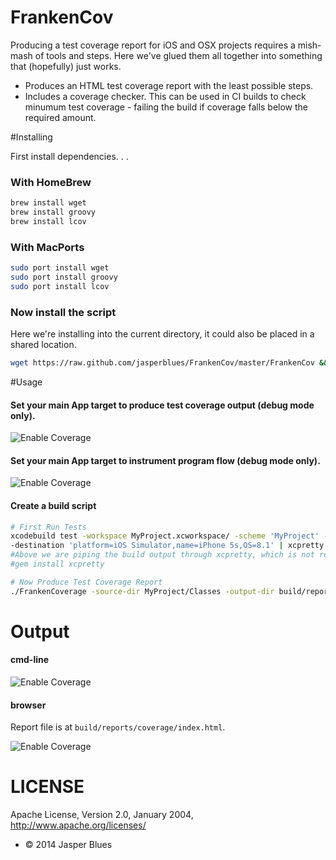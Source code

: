 # FrankenCov

Producing a test coverage report for iOS and OSX projects requires a mish-mash of tools and steps. Here we've glued them all together into something that (hopefully) just works. 

* Produces an HTML test coverage report with the least possible steps. 
* Includes a coverage checker. This can be used in CI builds to check minumum test coverage - failing the build if coverage falls below the required amount. 
 
#Installing

First install dependencies. . .

### With HomeBrew

```sh
brew install wget
brew install groovy
brew install lcov
```

### With MacPorts

```sh
sudo port install wget
sudo port install groovy
sudo port install lcov
```

### Now install the script

Here we're installing into the current directory, it could also be placed in a shared location. 

```sh
wget https://raw.github.com/jasperblues/FrankenCov/master/FrankenCov && chmod +x FrankenCov
```

#Usage

#### Set your main App target to produce test coverage output (debug mode only). 

![Enable Coverage](https://raw.github.com/jasperblues/FrankenCoverage/master/sample_output/Coverage.png)

#### Set your main App target to instrument program flow (debug mode only). 

![Enable Coverage](https://raw.github.com/jasperblues/FrankenCoverage/master/sample_output/Instrument.png)

#### Create a build script

```sh
# First Run Tests
xcodebuild test -workspace MyProject.xcworkspace/ -scheme 'MyProject' -configuration Debug \
-destination 'platform=iOS Simulator,name=iPhone 5s,OS=8.1' | xcpretty -c --report junit
#Above we are piping the build output through xcpretty, which is not required, but nice. 
#gem install xcpretty

# Now Produce Test Coverage Report
./FrankenCoverage -source-dir MyProject/Classes -output-dir build/reports -required-coverage 85 
```

# Output

#### cmd-line

![Enable Coverage](https://raw.github.com/jasperblues/FrankenCoverage/master/sample_output/output.png)

#### browser

Report file is at `build/reports/coverage/index.html`.

![Enable Coverage](https://raw.github.com/jasperblues/FrankenCoverage/master/sample_output/report.png)


# LICENSE

Apache License, Version 2.0, January 2004, http://www.apache.org/licenses/

* © 2014 Jasper Blues

